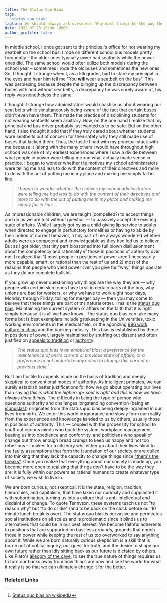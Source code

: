 ```yaml
---
title: The Status Quo Bias 
tags:
- "status quo bias"
tagline: We should always ask ourselves "Why must things be the way they are?" so that we don't become deluded into thinking that our lives can't change for the better.
date: 2022-07-23 15:30 -0500
author_profile: false
---
```

In middle school, I once got sent to the principal's office for not wearing my seatbelt on the school bus. I rode on different school bus models pretty frequently – the older ones typically never had seatbelts while the newer ones did. The same school would often utilize both models during the school year – sometimes I rode the old buses and sometimes the new ones. So, I thought it strange when I, as a 5th grader, had to stare my principal in the eyes and hear him tell me "You **will** wear a seatbelt on the bus". This was perplexing because despite me bringing up the discrepancy between buses with and without seatbelts, a discrepancy he was surely aware of, his reply was nonetheless the same.

I thought it strange how administrators would chastise us about wearing our seat belts while simultaneously being aware of the fact that certain buses didn't even have them. This made the practice of disciplining students for not wearing seatbelts seem arbitrary. Now, on the one hand I realize that my principal and bus driver probably just wanted us to be safe. But on the other hand, I also thought it odd that if they truly cared about whether students wore seatbelts out of concern for their safety why they still made use of buses that lacked them. Thus, the tussle I had with my principal stuck with me because it (along with the many others I would have throughout high school) was one of my earliest experiences where I saw a divide between what people in power were telling me and what actually made sense in practice. I began to wonder whether the motives my school administrators were telling me had less to do with the content of their directives and more to do with the act of putting me in my place and making me simply fall in line.

>*I began to wonder whether the motives my school administrators were telling me had less to do with the content of their directives and more to do with the act of putting me in my place and making me simply fall in line.*

As impressionable children, we are taught (compelled?) to accept things and do as we are told without question — to passively accept the existing state of affairs. While I largely got by as a child giving lip service to adults when directed to engage in perfunctory formalities or having to abide by their notion of correct behavior, a tiny part of me always wondered whether adults were as competent and knowledgeable as they had led us to believe. But as I got older, that tiny part blossomed into full blown disillusionment about the competency and rationality of those in positions of authority over me. I realized that 1) most people in positions of power aren't necessarily more capable, smart, or rational than the rest of us and 2) most of the reasons that people who yield power over you give for "why" things operate as they do are complete bullshit. 

If you grow up never questioning why things are the way they are — why people with certain skin tones have to sit in certain parts of the bus, why unions are bad for workers, or why we have to work eight hour days, Monday through Friday, toiling for meager pay — then you may come to believe that these things are part of the natural order. This is the [status quo bias][1]. Maintaining the current system of affairs on the faith that it is right simply because it is all we have known. The status quo bias can take many forms but is best exemplars include gatekeeping in the Universities, toxic working environments in the medical field, or the agonizing [996 work culture in china][4] and the banking industry. This bias is established by those in positions of power, largely maintained by snuffing out dissent and often justified on [appeals to tradition][2] or [authority][3]. 

>*The status quo bias is an emotional bias; a preference for the maintenance of one's current or previous state of affairs, or a preference to not undertake any action to change this current or previous state.*[^1]

But I am hostile to appeals made on the basis of tradition and deeply skeptical to conventional modes of authority. As intelligent primates, we can surely establish better justifications for how we go about operating our lives than saying *this is what the higher-ups said is right and this is how we have always done things.* The difficulty in being the type of person who questions authority and challenges longstanding convention (being an [iconoclast][5]) originates from the status quo bias being deeply ingrained in our lives from birth. We enter this world in ignorance and slowly form our reality from the experiences and knowledge handed to us by others, usually those in positions of authority. This — coupled with the propensity for school to snuff out curious minds who buck the system, workplace management beating us into obedience and conformity, and politicians who speak of change but throw enough bread crumps to keep us happy and not too rebellious — makes for a citizenry who either go about their lives blind to the faulty assumptions that form the foundation of our society or are dulled into thinking that they lack the capacity to change things since ["them's the breaks"][6]. Once you realize that everything about our society is made up, you become more open to realizing that things don't have to be the way they are; it is fully within our powers as rational humans to create whatever type of society we wish to live in.

We are born curious, not skeptical. It is the state, religion, tradition, hierarchies, and capitalism, that have taken our curiosity and supplanted it with subordination, turning us into a culture that is anti-intellectual and disdainful of change. To quote Tennyson, these systems teach us not "to reason why" but "to do or die" (and to be back on the clock before our 10 minute lunch break is over). The status quo bias is pervasive and permeates social institutions on all scales and is problematic since it blinds us to alternatives that could be in our best interest. We become faithful adherents to positions that are supported on baseless grounds, grounds that enrich those in power while keeping the rest of us too overworked to say anything about it. While we are born naturally curious skepticism is a skill that is borne out of critical inquiry, our quest for truth, and the desire to shape our own future rather than idly sitting back as our future is dictated by others. Like Plato's [allegory of the cave][7], to see the true nature of things requires us to turn our backs away from how things are now and see the world for what it really is so that we can ultimately change it for the better.

[1]: https://en.wikipedia.org/wiki/Status_quo_bias
[2]: https://en.wikipedia.org/wiki/Appeal_to_tradition
[3]: https://en.wikipedia.org/wiki/Argument_from_authority
[4]: https://www.youtube.com/watch?v=l8wWoQ3_F00
[5]: https://www.merriam-webster.com/dictionary/iconoclast 
[6]: https://www.msn.com/en-gb/news/uknews/what-does-them-s-the-breaks-mean-as-boris-johnson-uses-term-in-resignation-speech-at-number-10/ar-AAZk5lE
[7]: https://en.wikipedia.org/wiki/Allegory_of_the_cave 

### Related Links 
[^1]:[Status quo bias on wikipedia](https://en.wikipedia.org/wiki/Status_quo_bias)
